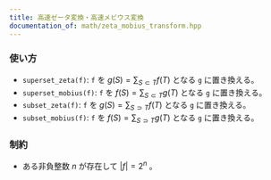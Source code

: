 ```yaml
---
title: 高速ゼータ変換・高速メビウス変換
documentation_of: math/zeta_mobius_transform.hpp
---
```


### 使い方
- `superset_zeta(f)`: `f` を $g(S) = \sum_{S \subset T}f(T)$ となる `g` に置き換える。
- `superset_mobius(f)`: `f` を $f(S) = \sum_{S \subset T}g(T)$ となる `g` に置き換える。
- `subset_zeta(f)`: `f` を $g(S) = \sum_{S \supset T}f(T)$ となる `g` に置き換える。
- `subset_mobius(f)`: `f` を $f(S) = \sum_{S \supset T}g(T)$ となる `g` に置き換える。
  
### 制約
- ある非負整数 $n$ が存在して $|f|=2^n$ 。